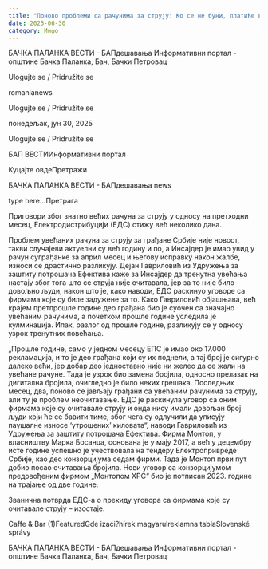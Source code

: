 ```yaml
---
title: "Поново проблеми са рачунима за струју: Ко се не буни, платиће више"
date: 2025-06-30
category: Инфо
---
```


БАЧКА ПАЛАНКА ВЕСТИ - БАПдешавања Информативни портал - општине Бачка Паланка, Бач, Бачки Петровац

Ulogujte se / Pridružite se

romanianews

Ulogujte se / Pridružite se

понедељак, јун 30, 2025

Ulogujte se / Pridružite se

БАП ВЕСТИИнформативни портал

Куцајте овдеПретражи

БАЧКА ПАЛАНКА ВЕСТИ - БАПдешавања news

type here...Претрага

Приговори због знатно већих рачуна за струју у односу на претходни месец, Електродистрибуцији (ЕДС) стижу већ неколико дана.

Проблем увећаних рачуна за струју за грађане Србије није новост, такви случајеви актуелни су већ годину и по, а Инсајдер је имао увид у рачун суграђанке за април месец и његову исправку након жалбе, износи се драстично разликују.
Дејан Гавриловић из Удружења за заштиту потрошача Ефектива каже за Инсајдер да тренутна увећања настају због тога што се струја није очитавала, јер за то није било довољно људи, након што је, како наводи, ЕДС раскинуо уговоре са фирмама које су биле задужене за то.
Како Гавриловић објашњава, већ крајем претпрошле године део грађана био је суочен са значајно увећаним рачунима, а почетком прошле године уследила је кулминација. Ипак, разлог од прошле године, разликују се у односу узрок тренутних повећања.


„Прошле године, само у једном месецу ЕПС је имао око 17.000 рекламација, и то је део грађана који су их поднели, а тај број је сигурно далеко већи, јер добар део једноставно није ни желео да се жали на увећане рачуне. Тада је узрок био замена бројила, односно прелазак на дигитална бројила, очигледно је било неких грешака. Последњих месец, два, поново се јављају грађани са увећаним рачунима за струју, али ту је проблем неочитавање. ЕДС је раскинула уговор са оним фирмама које су очитавале струју и онда нису имали довољан број људи који ће се бавити тиме, због чега су одлучили да уписују паушалне износе ‘утрошених’ киловата“, наводи Гавриловић из Удружења за заштиту потрошача Ефектива.
Фирма Монтоп, у власништву Марка Босанца, основана је у мају 2017, а већ у децембру исте године успешно је учествовала на тендеру Електропривреде Србије, као део конзорцијума седам фирми. Тада је Монтоп први пут добио посао очитавања бројила. Нови уговор са конзорцијумом предовођеним фирмом „Монтопом ХРС“ био је потписан 2023. године на трајање од две године.


Званична потврда ЕДС-а о прекиду уговора са фирмама које су очитавале струју – изостаје.

Caffe & Bar (1)FeaturedGde izaći?hírek magyarulreklamna tablaSlovenské správy

БАЧКА ПАЛАНКА ВЕСТИ - БАПдешавања Информативни портал - општине Бачка Паланка, Бач, Бачки Петровац
